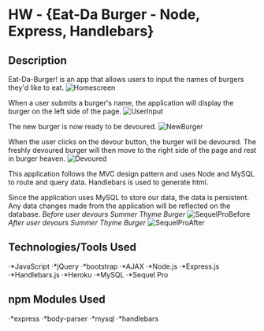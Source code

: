 # HW - {Eat-Da Burger - Node, Express, Handlebars}

## Description
Eat-Da-Burger! is an app that allows users to input the names of burgers they'd like to eat.
![Homescreen](https://github.com/nicolechowt/Burger/blob/master/screenshots/home.jpg)

When a user submits a burger's name, the application will display the burger on the left side of the page.
![UserInput](https://github.com/nicolechowt/Burger/blob/master/screenshots/userInput.jpg)

The new burger is now ready to be devoured. 
![NewBurger](https://github.com/nicolechowt/Burger/blob/master/screenshots/newBurger.jpg)

When the user clicks on the devour button, the burger will be devoured. The freshly devoured burger will then move to the right side of the page and rest in burger heaven.
![Devoured](https://github.com/nicolechowt/Burger/blob/master/screenshots/devoured.jpg)

This application follows the MVC design pattern and uses Node and MySQL to route and query data. Handlebars is used to generate html.

Since the application uses MySQL to store our data, the data is persistent. Any data changes made from the application will be reflected on the database.
*Before user devours Summer Thyme Burger*
![SequelProBefore](https://github.com/nicolechowt/Burger/blob/master/screenshots/sequelpro_before)
*After user devours Summer Thyme Burger*
![SequelProAfter](https://github.com/nicolechowt/Burger/blob/master/screenshots/sequelpro_after.jpg)

## Technologies/Tools Used
⋅*JavaScript
⋅*jQuery
⋅*bootstrap
⋅*AJAX
⋅*Node.js
⋅*Express.js
⋅*Handlebars.js
⋅*Heroku
⋅*MySQL
⋅*Sequel Pro

## npm Modules Used
⋅*express
⋅*body-parser
⋅*mysql
⋅*handlebars
